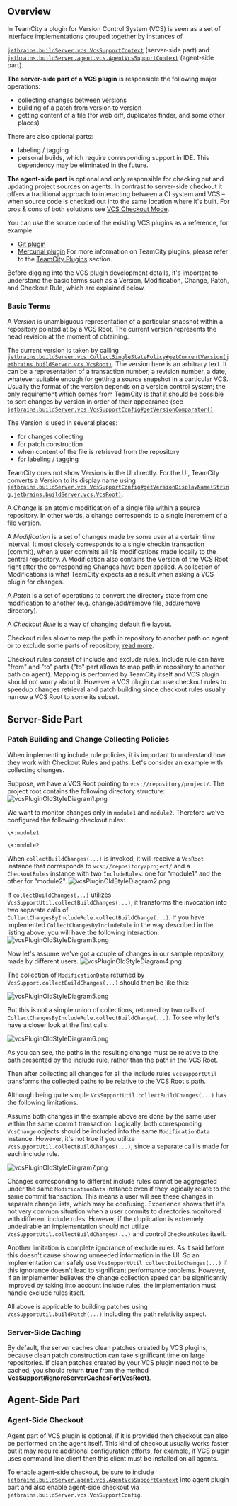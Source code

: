 [//]: # (title: Version Control System Plugin)
[//]: # (auxiliary-id: Version+Control+System+Plugin.html)

## Overview

In TeamCity a plugin for Version Control System (VCS) is seen as a set of interface implementations grouped together by instances of

[`jetbrains.buildServer.vcs.VcsSupportContext`](http://javadoc.jetbrains.net/teamcity/openapi/current/jetbrains/buildServer/vcs/VcsSupportContext.html) (server\-side part) and [`jetbrains.buildServer.agent.vcs.AgentVcsSupportContext`](http://javadoc.jetbrains.net/teamcity/openapi/current/jetbrains/buildServer/agent/vcs/AgentVcsSupportContext.html) (agent\-side part). 

 

__The server\-side part of a VCS plugin__ is responsible the following major operations:

* collecting changes between versions
* building of a patch from version to version
* getting content of a file (for web diff, duplicates finder, and some other places)

There are also optional parts:

* labeling / tagging
* personal builds, which require corresponding support in IDE. This dependency may be eliminated in the future.
    
__The agent\-side part__ is optional and only responsible for checking out and updating project sources on agents. In contrast to server\-side checkout it offers a traditional approach to interacting between a CI system and VCS – when source code is checked out into the same location where it's built. For pros &amp; cons of both solutions see [VCS Checkout Mode](https://www.jetbrains.com/help/teamcity/?vcs-checkout-mode).

 

<tip>

You can use the source code of the existing VCS plugins as a reference, for example:
* [Git plugin](https://plugins.jetbrains.com/plugin/8887-git)
* [Mercurial plugin](https://plugins.jetbrains.com/plugin/8888-mercurial)
For more information on TeamCity plugins, please refer to the [TeamCity Plugins](https://plugins.jetbrains.com/teamcity) section.
</tip>

 

Before digging into the VCS plugin development details, it's important to understand the basic terms such as a Version, Modification, Change, Patch, and Checkout Rule, which are explained below.

### Basic Terms

A _Version_ is unambiguous representation of a particular snapshot within a repository pointed at by a VCS Root. The current version represents the head revision at the moment of obtaining.

The current version is taken by calling [`jetbrains.buildServer.vcs.CollectSingleStatePolicy#getCurrentVersion(jetbrains.buildServer.vcs.VcsRoot)`](http://javadoc.jetbrains.net/teamcity/openapi/current/jetbrains/buildServer/vcs/CollectSingleStatePolicy.html#getCurrentVersion(jetbrains.buildServer.vcs.VcsRoot)). The version here is an arbitrary text. It can be a representation of a transaction number, a revision number, a date, whatever suitable enough for getting a source snapshot in a particular VCS. Usually the format of the version depends on a version control system; the only requirement which comes from TeamCity is that it should be possible to sort changes by version in order of their appearance (see [`jetbrains.buildServer.vcs.VcsSupportConfig#getVersionComparator()`](http://javadoc.jetbrains.net/teamcity/openapi/current/jetbrains/buildServer/vcs/VcsSupportConfig.html#getVersionComparator()). 

The Version is used in several places:
* for changes collecting
* for patch construction
* when content of the file is retrieved from the repository
* for labeling / tagging

TeamCity does not show Versions in the UI directly. For the UI, TeamCity converts a Version to its display name using [`jetbrains.buildServer.vcs.VcsSupportConfig#getVersionDisplayName(String,jetbrains.buildServer.vcs.VcsRoot)`](http://javadoc.jetbrains.net/teamcity/openapi/current/jetbrains/buildServer/vcs/VcsSupportConfig.html#getVersionDisplayName(String,jetbrains.buildServer.vcs.VcsRoot)).


A _Change_ is an atomic modification of a single file within a source repository. In other words, a change corresponds to a single increment of a file version.

A _Modification_ is a set of changes made by some user at a certain time interval. It most closely corresponds to a single checkin transaction (commit), when a user commits all his modifications made locally to the central repository. A Modification also contains the Version of the VCS Root right after the corresponding Changes have been applied. A collection of Modifications is what TeamCity expects as a result when asking a VCS plugin for changes.

A _Patch_ is a set of operations to convert the directory state from one modification to another (e.g. change/add/remove file, add/remove directory).

A _Checkout Rule_ is a way of changing default file layout.

Checkout rules allow to map the path in repository to another path on agent or to exclude some parts of repository, [read more](https://www.jetbrains.com/help/teamcity/?vcs-checkout-rules).

Checkout rules consist of include and exclude rules. Include rule can have "from" and "to" parts ("to" part allows to map path in repository to another path on agent). Mapping is performed by TeamCity itself and VCS plugin should not worry about it. However a VCS plugin can use checkout rules to speedup changes retrieval and patch building since checkout rules usually narrow a VCS Root to some its subset.


[//]: # (See "Version Control System Plugind348e147.txt" for more information.)    




## Server-Side Part




[//]: # (See "Version Control System Plugind348e155.txt" for more information.)    




### Patch Building and Change Collecting Policies




[//]: # (See "Version Control System Plugind348e163.txt" for more information.)    


 When implementing include rule policies, it is important to understand how they work with Checkout Rules and paths. Let's consider an example with collecting changes.

Suppose, we have a VCS Root pointing to `vcs://repository/project/`. The project root contains the following directory structure: 
![vcsPluginOldStyleDiagram1.png](vcsPluginOldStyleDiagram1.png)


[//]: # (See "Version Control System Plugind348e180.txt" for more information.)    


We want to monitor changes only in `module1` and `module2`. Therefore we've configured the following checkout rules:


```shell
\+:module1

\+:module2

```



When `collectBuildChanges(...)` is invoked, it will receive a `VcsRoot` instance that corresponds to `vcs://repository/project/` and a `CheckoutRules` instance with two `IncludeRules`: one for "module1" and the other for "module2". 
![vcsPluginOldStyleDiagram2.png](vcsPluginOldStyleDiagram2.png)


[//]: # (See "Version Control System Plugind348e220.txt" for more information.)    


 If `collectBuildChanges(...)` utilizes `VcsSupportUtil.collectBuildChanges(...)`, it transforms the invocation into two separate calls of `CollectChangesByIncludeRule.collectBuildChange(...)`. If you have implemented `CollectChangesByIncludeRule` in the way described in the listing above, you will have the following interaction. 
 ![vcsPluginOldStyleDiagram3.png](vcsPluginOldStyleDiagram3.png)


[//]: # (See "Version Control System Plugind348e245.txt" for more information.)    


 Now let's assume we've got a couple of changes in our sample repository, made by different users. 
 ![vcsPluginOldStyleDiagram4.png](vcsPluginOldStyleDiagram4.png)


[//]: # (See "Version Control System Plugind348e258.txt" for more information.)    


 The collection of `ModificationData` returned by `VcsSupport.collectBuildChanges(...)` should then be like this: 



![vcsPluginOldStyleDiagram5.png](vcsPluginOldStyleDiagram5.png)


[//]: # (See "Version Control System Plugind348e276.txt" for more information.)    


 But this is not a simple union of collections, returned by two calls of `CollectChangesByIncludeRule.collectBuildChange(...)`. To see why let's have a closer look at the first calls. 



![vcsPluginOldStyleDiagram6.png](vcsPluginOldStyleDiagram6.png)


[//]: # (See "Version Control System Plugind348e292.txt" for more information.)    


 As you can see, the paths in the resulting change must be relative to the path presented by the include rule, rather than the path in the VCS Root.

Then after collecting all changes for all the include rules `VcsSupportUtil` transforms the collected paths to be relative to the VCS Root's path.

Although being quite simple `VcsSupportUtil.collectBuildChanges(...)` has the following limitations.

Assume both changes in the example above are done by the same user within the same commit transaction. Logically, both corresponding `VcsChange` objects should be included into the same `ModificationData` instance. However, it's not true if you utilize `VcsSupportUtil.collectBuildChanges(...)`, since a separate call is made for each include rule. 



![vcsPluginOldStyleDiagram7.png](vcsPluginOldStyleDiagram7.png)


[//]: # (See "Version Control System Plugind348e326.txt" for more information.)    


Changes corresponding to different include rules cannot be aggregated under the same `ModificationData` instance even if they logically relate to the same commit transaction. This means a user will see these changes in separate change lists, which may be confusing. Experience shows that it's not very common situation when a user commits to directories monitored with different include rules. However, if the duplication is extremely undesirable an implementation should not utilize `VcsSupportUtil.collectBuildChanges(...)` and control `CheckoutRules` itself.

Another limitation is complete ignorance of exclude rules. As it said before this doesn't cause showing unneeded information in the UI. So an implementation can safely use `VcsSupportUtil.collectBuildChanges(...)` if this ignorance doesn't lead to significant performance problems. However, if an implementer believes the change collection speed can be significantly improved by taking into account include rules, the implementation must handle exclude rules itself.

All above is applicable to building patches using `VcsSupportUtil.buildPatch(...)` including the path relativity aspect.


[//]: # (See "Version Control System Plugind348e353.txt" for more information.)    




### Server-Side Caching

By default, the server caches clean patches created by VCS plugins, because clean patch construction can take significant time on large repositories. If clean patches created by your VCS plugin need not to be cached, you should return __true__ from the method __VcsSupport#ignoreServerCachesFor(VcsRoot)__.

## Agent-Side Part




[//]: # (See "Version Control System Plugind348e371.txt" for more information.)    




### Agent-Side Checkout

Agent part of VCS plugin is optional, if it is provided then checkout can also be performed on the agent itself. This kind of checkout usually works faster but it may require additional configuration efforts, for example, if VCS plugin uses command line client then this client must be installed on all agents.

To enable agent\-side checkout, be sure to include [`jetbrains.buildServer.agent.vcs.AgentVcsSupportContext`](http://javadoc.jetbrains.net/teamcity/openapi/current/jetbrains/buildServer/agent/vcs/AgentVcsSupportContext.html) into agent plugin part and also enable agent\-side checkout via `jetbrains.buildServer.vcs.VcsSupportConfig`.
